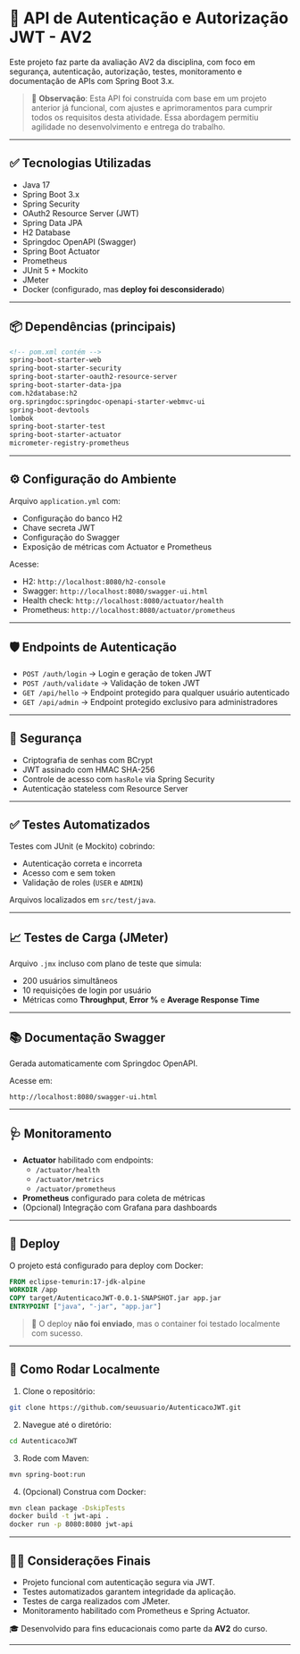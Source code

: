 # 🔐 API de Autenticação e Autorização JWT - AV2

Este projeto faz parte da avaliação AV2 da disciplina, com foco em segurança, autenticação, autorização, testes, monitoramento e documentação de APIs com Spring Boot 3.x.

> 🧠 **Observação**: Esta API foi construída com base em um projeto anterior já funcional, com ajustes e aprimoramentos para cumprir todos os requisitos desta atividade. Essa abordagem permitiu agilidade no desenvolvimento e entrega do trabalho.

---

## ✅ Tecnologias Utilizadas

- Java 17
- Spring Boot 3.x
- Spring Security
- OAuth2 Resource Server (JWT)
- Spring Data JPA
- H2 Database
- Springdoc OpenAPI (Swagger)
- Spring Boot Actuator
- Prometheus
- JUnit 5 + Mockito
- JMeter
- Docker (configurado, mas **deploy foi desconsiderado**)

---

## 📦 Dependências (principais)

```xml
<!-- pom.xml contém -->
spring-boot-starter-web  
spring-boot-starter-security  
spring-boot-starter-oauth2-resource-server  
spring-boot-starter-data-jpa  
com.h2database:h2  
org.springdoc:springdoc-openapi-starter-webmvc-ui  
spring-boot-devtools  
lombok  
spring-boot-starter-test  
spring-boot-starter-actuator  
micrometer-registry-prometheus
```

---

## ⚙️ Configuração do Ambiente

Arquivo `application.yml` com:

- Configuração do banco H2
- Chave secreta JWT
- Configuração do Swagger
- Exposição de métricas com Actuator e Prometheus

Acesse:
- H2: `http://localhost:8080/h2-console`
- Swagger: `http://localhost:8080/swagger-ui.html`
- Health check: `http://localhost:8080/actuator/health`
- Prometheus: `http://localhost:8080/actuator/prometheus`

---

## 🛡️ Endpoints de Autenticação

- `POST /auth/login` → Login e geração de token JWT  
- `POST /auth/validate` → Validação de token JWT  
- `GET /api/hello` → Endpoint protegido para qualquer usuário autenticado  
- `GET /api/admin` → Endpoint protegido exclusivo para administradores

---

## 🔐 Segurança

- Criptografia de senhas com BCrypt
- JWT assinado com HMAC SHA-256
- Controle de acesso com `hasRole` via Spring Security
- Autenticação stateless com Resource Server

---

## ✅ Testes Automatizados

Testes com JUnit (e Mockito) cobrindo:

- Autenticação correta e incorreta
- Acesso com e sem token
- Validação de roles (`USER` e `ADMIN`)

Arquivos localizados em `src/test/java`.

---

## 📈 Testes de Carga (JMeter)

Arquivo `.jmx` incluso com plano de teste que simula:

- 200 usuários simultâneos
- 10 requisições de login por usuário
- Métricas como **Throughput**, **Error %** e **Average Response Time**

---

## 📚 Documentação Swagger

Gerada automaticamente com Springdoc OpenAPI.

Acesse em:
```
http://localhost:8080/swagger-ui.html
```

---

## 🩺 Monitoramento

- **Actuator** habilitado com endpoints:
  - `/actuator/health`
  - `/actuator/metrics`
  - `/actuator/prometheus`
- **Prometheus** configurado para coleta de métricas
- (Opcional) Integração com Grafana para dashboards

---

## 🚚 Deploy

O projeto está configurado para deploy com Docker:

```dockerfile
FROM eclipse-temurin:17-jdk-alpine
WORKDIR /app
COPY target/AutenticacoJWT-0.0.1-SNAPSHOT.jar app.jar
ENTRYPOINT ["java", "-jar", "app.jar"]
```

> 🚫 O deploy **não foi enviado**, mas o container foi testado localmente com sucesso.

---

## 🧾 Como Rodar Localmente

1. Clone o repositório:
```bash
git clone https://github.com/seuusuario/AutenticacoJWT.git
```

2. Navegue até o diretório:
```bash
cd AutenticacoJWT
```

3. Rode com Maven:
```bash
mvn spring-boot:run
```

4. (Opcional) Construa com Docker:
```bash
mvn clean package -DskipTests
docker build -t jwt-api .
docker run -p 8080:8080 jwt-api
```

---

## 👨‍🏫 Considerações Finais

- Projeto funcional com autenticação segura via JWT.
- Testes automatizados garantem integridade da aplicação.
- Testes de carga realizados com JMeter.
- Monitoramento habilitado com Prometheus e Spring Actuator.

🎓 Desenvolvido para fins educacionais como parte da **AV2** do curso.

---
